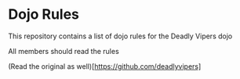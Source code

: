 Dojo Rules
==========

This repository contains a list of dojo rules for the Deadly Vipers dojo

All members should read the rules

(Read the original as well)[https://github.com/deadlyvipers]